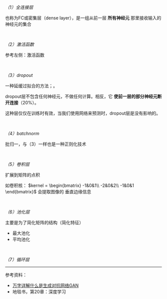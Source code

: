 



_（1）全连接层_

也称为FC或密集层（dense layer），是一组从前一层 **所有神经元** 那里接收输入的神经元的集合



</br>

_（2）激活函数_

参考左侧：激活函数




</br>

_（3）dropout_

一种延缓过拟合的方法；。

dropout层不包含任何神经元，不做任何计算。相反，它 **使前一层的部分神经元断开连接**（20%）。

这种层仅仅在训练时有效，当我们使用网络来预测时，dropout层是没有影响的。


</br>

_（4）batchnorm_


批归一，与（3）一样也是一种正则化技术



</br>

_（5）卷积层_

扩展到矩阵的点积

如卷积核：
$kernel = \begin{bmatrix}
-1&0&1\\
-2&0&2\\
-1&0&1
\end{bmatrix}$ 会提取图像的 垂直边缘信息



</br>

_（6）池化层_

主要是为了简化矩阵的结构（简化特征）

- 最大池化
- 平均池化



</br>

_（7）循环层_


------------------

参考资料：
- [万字详解什么是生成对抗网络GAN](https://bbs.huaweicloud.com/blogs/314916)
- 地毯书，第20章：深度学习